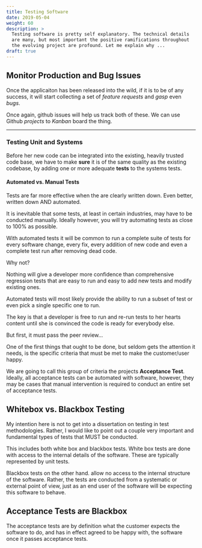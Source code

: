 ```yaml
---
title: Testing Software
date: 2019-05-04
weight: 60
description: >
  Testing software is pretty self explanatory. The technical details
  are many, but most important the positive ramifications throughout
  the evolving project are profound. Let me explain why ...
draft: true
---
```


## Monitor Production and Bug Issues

Once the applicaiton has been released into the wild, if it is to be
of any success, it will start collecting a set of _feature requests_
and _gasp_ even _bugs_.

Once again, github issues will help us track both of these. We can use
Github _projects_ to _Kanban_ board the thing.


---

### Testing Unit and Systems

Before her new code can be integrated into the existing, heavily
trusted code base, we have to make **sure** it is of the same quality
as the existing codebase, by adding one or more adequate **tests** to
the systems tests.

#### Automated vs. Manual Tests

Tests are far more effective when the are clearly written down. Even
better, written down AND automated.

It is inevitable that some tests, at least in certain industries,
may have to be conducted manually. Ideally however, you
will try automating tests as close to 100% as possible.

With automated tests it will be common to run a complete suite of
tests for every software change, every fix, every addition of new
code and even a complete test run after removing dead code.

Why not?

Nothing will give a developer more confidence than comprehensive
regression tests that are easy to run and easy to add new tests and
modify existing ones.

Automated tests will most likely provide the ability to run a subset
of test or even pick a single specific one to run.

The key is that a developer is free to run and re-run tests to her
hearts content until she is convinced the code is ready for everybody
else.

But first, it must pass the peer review...


One of the first things that ought to be done, but seldom gets the
attention it needs, is the specific criteria that must be met to make
the customer/user happy. 

We are going to call this group of criteria the projects **Acceptance
Test**. Ideally, all acceptance tests can be automated with software,
however, they may be cases that manual intervention is required to
conduct an entire set of acceptance tests.

## Whitebox vs. Blackbox Testing

My intention here is not to get into a dissertation on testing in test
methodologies. Rather, I would like to point out a couple very
important and fundamental types of tests that MUST be conducted.

This includes both white box and blackbox tests. White box tests are
done with access to the internal details of the software. These are
typically represented by unit tests.

Blackbox tests on the other hand. allow no access to the internal structure
of the software. Rather, the tests are conducted from a systematic or
external point of view, just as an end user of the software will be
expecting this software to behave. 

## Acceptance Tests are Blackbox

The acceptance tests are by definition what the customer expects the
software to do, and has in effect agreed to be happy with, the software
once it passes acceptance tests.


